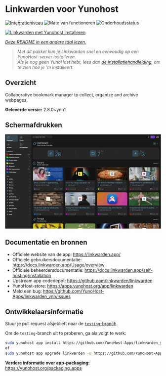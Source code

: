 <!--
NB: Deze README is automatisch gegenereerd door <https://github.com/YunoHost/apps/tree/master/tools/readme_generator>
Hij mag NIET handmatig aangepast worden.
-->

# Linkwarden voor Yunohost

[![Integratieniveau](https://dash.yunohost.org/integration/linkwarden.svg)](https://ci-apps.yunohost.org/ci/apps/linkwarden/) ![Mate van functioneren](https://ci-apps.yunohost.org/ci/badges/linkwarden.status.svg) ![Onderhoudsstatus](https://ci-apps.yunohost.org/ci/badges/linkwarden.maintain.svg)

[![Linkwarden met Yunohost installeren](https://install-app.yunohost.org/install-with-yunohost.svg)](https://install-app.yunohost.org/?app=linkwarden)

*[Deze README in een andere taal lezen.](./ALL_README.md)*

> *Met dit pakket kun je Linkwarden snel en eenvoudig op een YunoHost-server installeren.*  
> *Als je nog geen YunoHost hebt, lees dan [de installatiehandleiding](https://yunohost.org/install), om te zien hoe je 'm installeert.*

## Overzicht

Collaborative bookmark manager to collect, organize and archive webpages.


**Geleverde versie:** 2.8.0~ynh1

## Schermafdrukken

![Schermafdrukken van Linkwarden](./doc/screenshots/dashboard.jpg)

## Documentatie en bronnen

- Officiele website van de app: <https://linkwarden.app/>
- Officiele gebruikersdocumentatie: <https://docs.linkwarden.app/Usage/overview>
- Officiele beheerdersdocumentatie: <https://docs.linkwarden.app/self-hosting/installation>
- Upstream app codedepot: <https://github.com/linkwarden/linkwarden>
- YunoHost-store: <https://apps.yunohost.org/app/linkwarden>
- Meld een bug: <https://github.com/YunoHost-Apps/linkwarden_ynh/issues>

## Ontwikkelaarsinformatie

Stuur je pull request alsjeblieft naar de [`testing`-branch](https://github.com/YunoHost-Apps/linkwarden_ynh/tree/testing).

Om de `testing`-branch uit te proberen, ga als volgt te werk:

```bash
sudo yunohost app install https://github.com/YunoHost-Apps/linkwarden_ynh/tree/testing --debug
of
sudo yunohost app upgrade linkwarden -u https://github.com/YunoHost-Apps/linkwarden_ynh/tree/testing --debug
```

**Verdere informatie over app-packaging:** <https://yunohost.org/packaging_apps>
